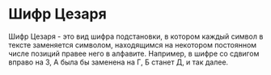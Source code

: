 # Шифр Цезаря
Шифр Цезаря - это вид шифра подстановки, в котором каждый символ в тексте заменяется символом, 
находящимся на некотором постоянном числе позиций правее него в алфавите.
Например, в шифре со сдвигом вправо на 3, А была бы заменена на Г, Б станет Д, и так далее.
